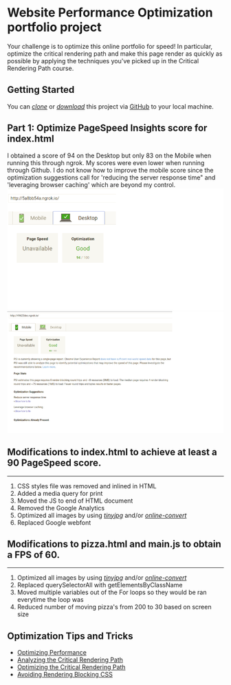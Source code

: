 # Website Performance Optimization portfolio project
Your challenge is to optimize this online portfolio for speed! In particular, optimize the critical rendering path and make this page render as quickly as possible by applying the techniques you've picked up in the Critical Rendering Path course.


## Getting Started
You can *[clone](https://github.com/CindyLouWho2/CindyLouWho2.github.io.git)* or *[download](https://github.com/CindyLouWho2/CindyLouWho2.github.io.git)* this project via [GitHub](https://github.com) to your local machine.

## Part 1: Optimize PageSpeed Insights score for index.html 

I obtained a score of 94 on the Desktop but only 83 on the Mobile when running this through ngrok. My scores were even lower when running through Github. I do not know how to improve the mobile score since the optimization suggestions call for 'reducing the server response time" and 'leveraging browser caching' which are beyond my control. 
![Using ngrok](./Desktop.png)
![Using ngrok](./Mobile.png)


## Modifications to index.html to achieve at least a 90 PageSpeed score.  
_____________________________________________________________________________________________________


1. CSS styles file was removed and inlined in HTML
2. Added a media query for print
3. Moved the JS to end of HTML document
4. Removed the Google Analytics
5. Optimized all images by using *[tinyjpg](https://tinyjpg.com)* and/or *[online-convert](https://online-convert.com)*
6. Replaced Google webfont

## Modifications to pizza.html and main.js to obtain a FPS of 60.
__________________________________________________________________________________________________

1. Optimized all images by using *[tinyjpg](https://tinyjpg.com)* and/or *[online-convert](https://online-convert.com)*
2. Replaced querySelectorAll with getElementsByClassName
3. Moved multiple variables out of the For loops so they would be ran everytime the loop was
4. Reduced number of moving pizza's from 200 to 30 based on screen size



## Optimization Tips and Tricks
* [Optimizing Performance](https://developers.google.com/web/fundamentals/performance/ "web performance")
* [Analyzing the Critical Rendering Path](https://developers.google.com/web/fundamentals/performance/critical-rendering-path/analyzing-crp.html "analyzing crp")
* [Optimizing the Critical Rendering Path](https://developers.google.com/web/fundamentals/performance/critical-rendering-path/optimizing-critical-rendering-path.html "optimize the crp!")
* [Avoiding Rendering Blocking CSS](https://developers.google.com/web/fundamentals/performance/critical-rendering-path/render-blocking-css.html "render blocking css")

